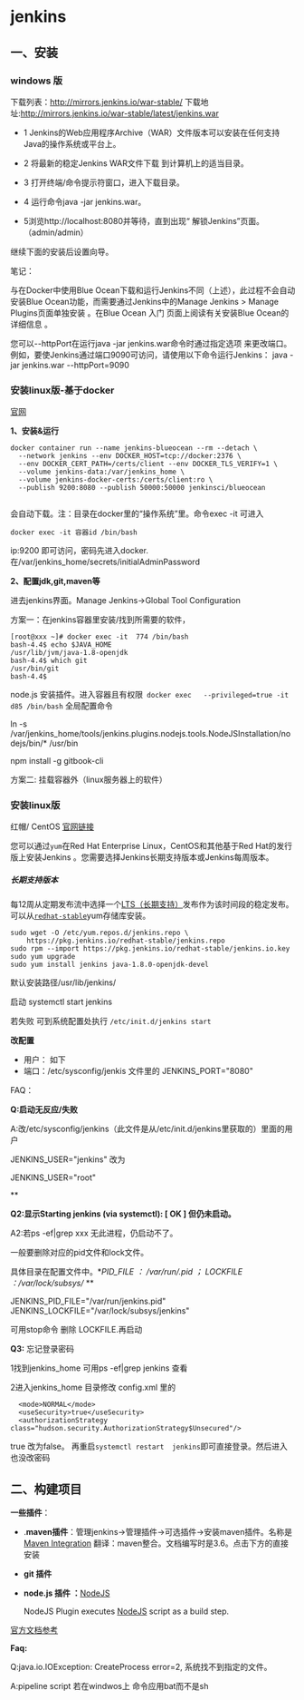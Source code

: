 # jenkins

## 一、安装 

### windows 版

下载列表：http://mirrors.jenkins.io/war-stable/
下载地址:http://mirrors.jenkins.io/war-stable/latest/jenkins.war


* 1 Jenkins的Web应用程序Archive（WAR）文件版本可以安装在任何支持Java的操作系统或平台上。


* 2 将最新的稳定Jenkins WAR文件下载 到计算机上的适当目录。

* 3 打开终端/命令提示符窗口，进入下载目录。

* 4 运行命令java -jar jenkins.war。

* 5浏览http://localhost:8080并等待，直到出现“ 解锁Jenkins”页面。（admin/admin）

继续下面的安装后设置向导。



笔记：

与在Docker中使用Blue Ocean下载和运行Jenkins不同（上述），此过程不会自动安装Blue Ocean功能，而需要通过Jenkins中的Manage Jenkins > Manage Plugins页面单独安装 。在Blue Ocean 入门 页面上阅读有关安装Blue Ocean的详细信息 。

您可以--httpPort在运行java -jar jenkins.war命令时通过指定选项 来更改端口。例如，要使Jenkins通过端口9090可访问，请使用以下命令运行Jenkins：
java -jar jenkins.war --httpPort=9090

### 安装linux版-基于docker

[官网](https://www.jenkins.io/doc/book/installing/)

**1、安装&运行**

```
docker container run --name jenkins-blueocean --rm --detach \
  --network jenkins --env DOCKER_HOST=tcp://docker:2376 \
  --env DOCKER_CERT_PATH=/certs/client --env DOCKER_TLS_VERIFY=1 \
  --volume jenkins-data:/var/jenkins_home \
  --volume jenkins-docker-certs:/certs/client:ro \
  --publish 9200:8080 --publish 50000:50000 jenkinsci/blueocean
 
```

会自动下载。注：目录在docker里的“操作系统”里。命令exec -it 可进入

```
docker exec -it 容器id /bin/bash
```

ip:9200 即可访问，密码先进入docker.在/var/jenkins_home/secrets/initialAdminPassword

**2、配置jdk,git,maven等**

进去jenkins界面。Manage Jenkins->Global Tool Configuration

方案一：在jenkins容器里安装/找到所需要的软件，

```
[root@xxx ~]# docker exec -it  774 /bin/bash
bash-4.4$ echo $JAVA_HOME
/usr/lib/jvm/java-1.8-openjdk
bash-4.4$ which git
/usr/bin/git
bash-4.4$ 
```

node.js  安装插件。进入容器且有权限``` docker exec   --privileged=true -it d85 /bin/bash``` 全局配置命令

ln -s  /var/jenkins_home/tools/jenkins.plugins.nodejs.tools.NodeJSInstallation/nodejs/bin/*  /usr/bin

npm install -g gitbook-cli







方案二: 挂载容器外（linux服务器上的软件）



### 安装linux版

红帽/ CentOS   [官网链接](https://www.jenkins.io/doc/book/installing/#red-hat-centos)

您可以通过`yum`在Red Hat Enterprise Linux，CentOS和其他基于Red Hat的发行版上安装Jenkins 。您需要选择Jenkins长期支持版本或Jenkins每周版本。

##### 长期支持版本

每12周从定期发布流中选择一个[LTS（长期支持）](https://www.jenkins.io/download/lts/)发布作为该时间段的稳定发布。可以从[`redhat-stable`](https://pkg.jenkins.io/redhat-stable/)yum存储库安装。

```
sudo wget -O /etc/yum.repos.d/jenkins.repo \
    https://pkg.jenkins.io/redhat-stable/jenkins.repo
sudo rpm --import https://pkg.jenkins.io/redhat-stable/jenkins.io.key
sudo yum upgrade
sudo yum install jenkins java-1.8.0-openjdk-devel
```

默认安装路径/usr/lib/jenkins/

启动 systemctl start jenkins

若失败 可到系统配置处执行  ```/etc/init.d/jenkins start```

**改配置**

* 用户： 如下
* 端口：/etc/sysconfig/jenkis 文件里的 JENKINS_PORT="8080" 

FAQ：



**Q:启动无反应/失败**

A:改/etc/sysconfig/jenkins（此文件是从/etc/init.d/jenkins里获取的）里面的用户

 JENKINS_USER="jenkins" 改为

 JENKINS_USER="root"

 ** 



**Q2:显示Starting jenkins (via systemctl):                          [  OK  ]  但仍未启动。**

 A2:若ps -ef|grep xxx 无此进程，仍启动不了。

一般要删除对应的pid文件和lock文件。

具体目录在配置文件中。**PID_FILE ： /var/run/*.pid*    ； LOCKFILE ：/var/lock/subsys/*  **

JENKINS_PID_FILE="/var/run/jenkins.pid"
JENKINS_LOCKFILE="/var/lock/subsys/jenkins"

可用stop命令 删除 LOCKFILE.再启动



**Q3:** 忘记登录密码

1找到jenkins_home 可用ps -ef|grep jenkins 查看

2进入jenkins_home 目录修改 config.xml 里的

```
  <mode>NORMAL</mode>
  <useSecurity>true</useSecurity>
  <authorizationStrategy class="hudson.security.AuthorizationStrategy$Unsecured"/>
```

true 改为false。 再重启```systemctl restart  jenkins```即可直接登录。然后进入也没改密码

## 二、构建项目

**一些插件**：

* .**maven插件**：管理jenkins->管理插件->可选插件->安装maven插件。名称是[Maven Integration](https://plugins.jenkins.io/maven-plugin)  翻译：maven整合。文档编写时是3.6。点击下方的直接安装

* **git 插件**

* **node.js 插件 ：**[NodeJS](https://plugins.jenkins.io/nodejs)

  NodeJS Plugin executes [NodeJS](http://nodejs.org/) script as a build step.

[官方文档参考](https://github.com/jenkinsci/pipeline-plugin/blob/master/TUTORIAL.md#understanding-flow-scripts)



**Faq:**

Q:java.io.IOException: CreateProcess error=2, 系统找不到指定的文件。

A:pipeline script 若在windwos上 命令应用bat而不是sh

